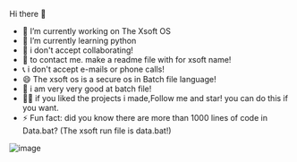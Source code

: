  Hi there 👋

- 🔭 I’m currently working on The Xsoft OS
- 🌱 I’m currently learning python
- 👯 i don't accept collaborating!
- 💬 to contact me. make a readme file with for xsoft name!
- 📞 i don't accept e-mails or phone calls!
- 😄 The xsoft os is a secure os in Batch file language!
- 📁 i am very very good at batch file!
- 👍🏼 if you liked the projects i made,Follow me and star! you can do this if you want.
- ⚡️ Fun fact: did you know there are more than 1000 lines of code in Data.bat? (The xsoft run file is data.bat!)


![image](https://github.com/Origina44/Origina44/assets/127049334/bc87c4a9-b1cf-4c3b-932b-b737eadecdfe)

